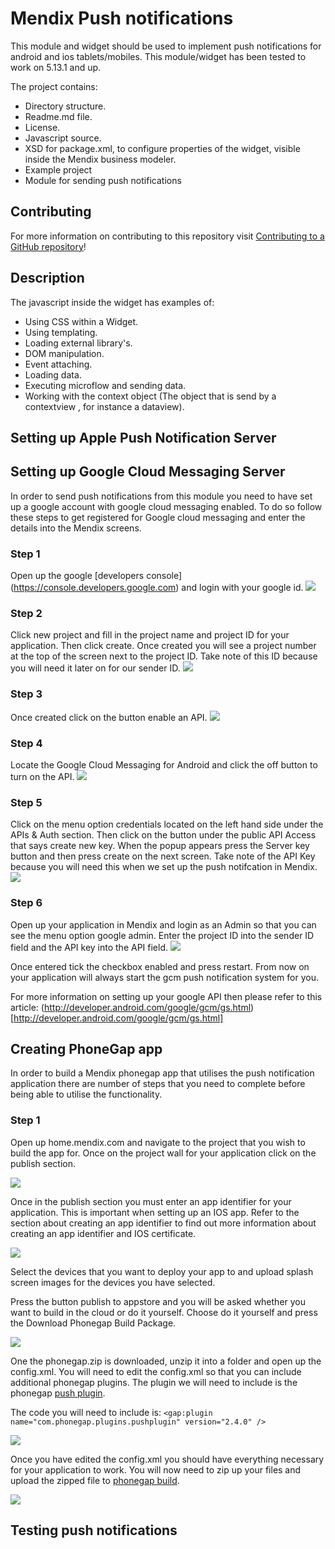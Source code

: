 # Mendix Push notifications

This module and widget should be used to implement push notifications for android and ios tablets/mobiles. This module/widget has been tested to work on 5.13.1 and up. 

The project contains:

- Directory structure.
- Readme.md file.
- License.
- Javascript source.
- XSD for package.xml, to configure properties of the widget, visible inside the Mendix business modeler.
- Example project
- Module for sending push notifications

## Contributing

For more information on contributing to this repository visit [Contributing to a GitHub repository](https://world.mendix.com/display/howto50/Contributing+to+a+GitHub+repository)!
 
## Description

The javascript inside the widget has examples of:

- Using CSS within a Widget.
- Using templating.
- Loading external library's.
- DOM manipulation.
- Event attaching.
- Loading data.
- Executing microflow and sending data.
- Working with the context object (The object that is send by a contextview , for instance a dataview).

## Setting up Apple Push Notification Server


## Setting up Google Cloud Messaging Server
In order to send push notifications from this module you need to have set up a google account with google cloud messaging enabled.
To do so follow these steps to get registered for Google cloud messaging and enter the details into the Mendix screens.

### Step 1
Open up the google [developers console] (https://console.developers.google.com) and login with your google id.
<img src="assets/images/gcm-step1.PNG"/>

### Step 2
Click new project and fill in the project name and project ID for your application. Then click create. Once created you will see a project number at the top of the screen next to the project ID. Take note of this ID because you will need it later on for our sender ID. 
<img src="assets/images/gcm-step2.PNG"/>

### Step 3
Once created click on the button enable an API. 
<img src="assets/images/gcm-step3.PNG"/>

### Step 4
Locate the Google Cloud Messaging for Android and click the off button to turn on the API.
<img src="assets/images/gcm-step4.PNG"/>

### Step 5
Click on the menu option credentials located on the left hand side under the APIs & Auth section. Then click on the button under the public API Access that says create new key. When the popup appears press the Server key button and then press create on the next screen. Take note of the API Key because you will need this when we set up the push notifcation in Mendix.
<img src="assets/images/gcm-step5.PNG"/>

### Step 6
Open up your application in Mendix and login as an Admin so that you can see the menu option google admin.
Enter the project ID into the sender ID field and the API key into the API field. 
<img src="assets/images/gcm-step6.PNG"/>

Once entered tick the checkbox enabled and press restart. From now on your application will always start the gcm push notification system for you.

For more information on setting up your google API then please refer to this article: (http://developer.android.com/google/gcm/gs.html)[http://developer.android.com/google/gcm/gs.html]


## Creating PhoneGap app
In order to build a Mendix phonegap app that utilises the push notification application there are number of steps that you need to complete before being able to utilise the functionality.

### Step 1
Open up home.mendix.com and navigate to the project that you wish to build the app for. Once on the project wall for your application click on the publish section.

<img src="assets/images/step1.png"/>

Once in the publish section you must enter an app identifier for your application. This is important when setting up an IOS app. Refer to the section about creating an app identifier to find out more information about creating an app identifier and IOS certificate.

<img src="assets/images/step2.png"/>

Select the devices that you want to deploy your app to and upload splash screen images for the devices you have selected. 

Press the button publish to appstore and you will be asked whether you want to build in the cloud or do it yourself. Choose do it yourself and press the Download Phonegap Build Package.

<img src="assets/images/step3.png"/>


One the phonegap.zip is downloaded, unzip it into a folder and open up the config.xml. You will need to edit the config.xml so that you can include additional phonegap plugins. The plugin we will need to include is the phonegap [push plugin](https://github.com/phonegap-build/PushPlugin).

The code you will need to include is:
`<gap:plugin name="com.phonegap.plugins.pushplugin" version="2.4.0" />`

<img src="assets/images/step4.png"/>

Once you have edited the config.xml you should have everything necessary for your application to work. You will now need to zip up your files and upload the zipped file to [phonegap build](https://build.phonegap.com).

<img src="assets/images/step5.png"/>







## Testing push notifications
